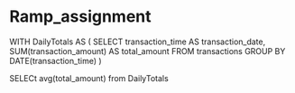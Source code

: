 # Ramp_assignment


WITH DailyTotals AS (
    SELECT transaction_time AS transaction_date,
        SUM(transaction_amount) AS total_amount
    FROM
        transactions
    GROUP BY
        DATE(transaction_time)
)

SELECt avg(total_amount)
from DailyTotals
